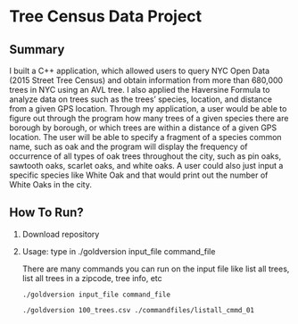 # Tree Census Data Project 

## Summary 
I built a C++ application, which allowed users to query NYC Open Data (2015 Street Tree Census) and obtain information from more than 680,000 trees in NYC using an AVL tree. I also applied the Haversine Formula to analyze data on trees such as the trees’ species, location, and distance from a given GPS location. Through my application, a user would be able to figure out through the program how many trees of a given species there are borough by borough, or which trees are within a distance of a given GPS location. The user will be able to specify a fragment of a species common name, such as oak and the program will display the frequency of occurrence of all types of oak trees throughout the city, such as pin oaks, sawtooth oaks, scarlet oaks, and white oaks. A user could also just input a specific species like White Oak and that would print out the number of White Oaks in the city. 

## How To Run?
1. Download repository
2. Usage: type in ./goldversion input_file command_file

	There are many commands you can run on the input file like list all trees, list all trees in a zipcode, tree info, etc

	```./goldversion input_file command_file```
	
	```./goldversion 100_trees.csv ./commandfiles/listall_cmmd_01```
